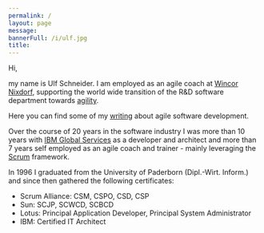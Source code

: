 ```yaml
---
permalink: /
layout: page
message: 
bannerFull: /i/ulf.jpg
title: 
---
```

Hi,

my name is Ulf Schneider. I am employed as an agile coach at [Wincor Nixdorf](http://www.wincor-nixdorf.com), supporting the world wide transition of the R&D software department towards [agility](http://agilemanifesto.org).

Here you can find some of my [writing](/know-how) about agile software development. 

Over the course of 20 years in the software industry I was more than 10 years with [IBM Global Services](http://www.ibm.com) as a developer and architect and more than 7 years self employed as an agile coach and trainer - mainly leveraging the [Scrum](http://www.scrumguides.org) framework.

In 1996 I graduated from the University of Paderborn (Dipl.-Wirt. Inform.) and since then gathered the following certificates:

* Scrum Alliance: CSM, CSPO, CSD, CSP
* Sun: SCJP, SCWCD, SCBCD
* Lotus: Principal Application Developer, Principal System Administrator
* IBM: Certified IT Architect
